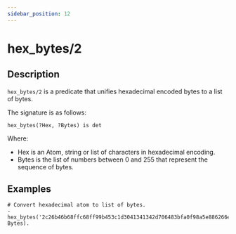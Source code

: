 ```yaml
---
sidebar_position: 12
---
```

[//]: # (This file is auto-generated. Please do not modify it yourself.)

# hex_bytes/2

## Description

`hex_bytes/2` is a predicate that unifies hexadecimal encoded bytes to a list of bytes.

The signature is as follows:

```text
hex_bytes(?Hex, ?Bytes) is det
```

Where:

- Hex is an Atom, string or list of characters in hexadecimal encoding.
- Bytes is the list of numbers between 0 and 255 that represent the sequence of bytes.

## Examples

```text
# Convert hexadecimal atom to list of bytes.
- hex_bytes('2c26b46b68ffc68ff99b453c1d3041341342d706483bfa0f98a5e886266e7ae', Bytes).
```

